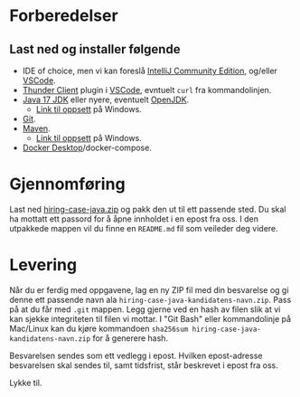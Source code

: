 # Forberedelser

## Last ned og installer følgende

* IDE of choice, men vi kan foreslå [IntelliJ Community Edition](https://www.jetbrains.com/idea/download/), og/eller [VSCode](https://code.visualstudio.com/).
* [Thunder Client](https://marketplace.visualstudio.com/items?itemName=rangav.vscode-thunder-client) plugin i [VSCode](https://code.visualstudio.com/), evntuelt `curl` fra kommandolinjen.
* [Java 17 JDK](https://www.oracle.com/java/technologies/downloads/#jdk17-windows) eller nyere, eventuelt [OpenJDK](https://openjdk.org/install/).
  * [Link til oppsett](https://javatutorial.net/set-java-home-windows-10) på Windows.
* [Git](https://git-scm.com/downloads).
* [Maven](https://maven.apache.org/download.cgi).
  * [Link til oppsett](https://www.mkyong.com/maven/how-to-install-maven-in-windows/) på Windows.
* [Docker Desktop](https://docs.docker.com/compose/install/)/docker-compose.

# Gjennomføring

Last ned [hiring-case-java.zip](./hiring-case-java.zip) og pakk den ut til ett passende sted. Du skal ha mottatt ett passord for å åpne innholdet i en epost fra oss. I den utpakkede mappen vil du finne en `README.md` fil som veileder deg videre.

# Levering

Når du er ferdig med oppgavene, lag en ny ZIP fil med din besvarelse og gi denne ett passende navn ala `hiring-case-java-kandidatens-navn.zip`. Pass på at du får med `.git` mappen. Legg gjerne ved en hash av filen slik at vi kan sjekke integriteten til filen vi mottar. I "Git Bash" eller kommandolinje på Mac/Linux kan du kjøre kommandoen `sha256sum hiring-case-java-kandidatens-navn.zip` for å generere hash.

Besvarelsen sendes som ett vedlegg i epost. Hvilken epost-adresse besvarelsen skal sendes til, samt tidsfrist, står beskrevet i epost fra oss.

Lykke til.
